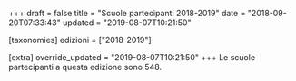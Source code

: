 +++
draft = false
title = "Scuole partecipanti 2018-2019"
date = "2018-09-20T07:33:43"
updated = "2019-08-07T10:21:50"

[taxonomies]
edizioni = ["2018-2019"]

[extra]
override_updated = "2019-08-07T10:21:50"
+++
Le scuole partecipanti a questa edizione sono 548.
